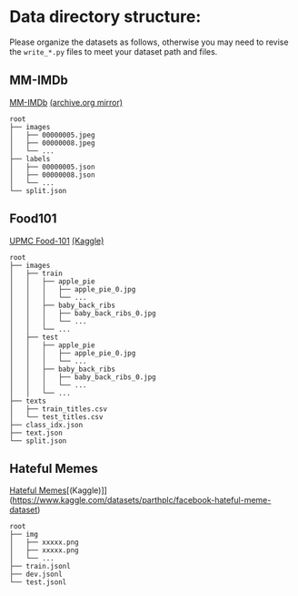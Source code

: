 
# Data directory structure:
Please organize the datasets as follows, otherwise you may need to revise the `write_*.py` files to meet your dataset path and files.

## MM-IMDb
[MM-IMDb](https://github.com/johnarevalo/gmu-mmimdb) [(archive.org mirror)](https://archive.org/download/mmimdb)

    root
    ├── images            
    │   ├── 00000005.jpeg 
    │   ├── 00000008.jpeg   
    │   └── ...        
    ├── labels          
    │   ├── 00000005.json 
    │   ├── 00000008.json   
    │   └── ...        
    └── split.json 


## Food101
[UPMC Food-101](https://visiir.isir.upmc.fr/explore) [(Kaggle)](https://www.kaggle.com/datasets/gianmarco96/upmcfood101?select=texts)

    root
    ├── images            
    │   ├── train                
    │   │   ├── apple_pie
    │   │   │   ├── apple_pie_0.jpg        
    │   │   │   └── ...         
    │   │   ├── baby_back_ribs  
    │   │   │   ├── baby_back_ribs_0.jpg        
    │   │   │   └── ...    
    │   │   └── ...
    │   ├── test                
    │   │   ├── apple_pie
    │   │   │   ├── apple_pie_0.jpg        
    │   │   │   └── ...         
    │   │   ├── baby_back_ribs  
    │   │   │   ├── baby_back_ribs_0.jpg        
    │   │   │   └── ...    
    │   │   └── ...
    ├── texts          
    │   ├── train_titles.csv            
    │   └── test_titles.csv         
    ├── class_idx.json         
    ├── text.json         
    └── split.json


##  Hateful Memes
[Hateful Memes](https://ai.facebook.com/blog/hateful-memes-challenge-and-data-set/)[(Kaggle)]](https://www.kaggle.com/datasets/parthplc/facebook-hateful-meme-dataset)

    root
    ├── img           
    │   ├── xxxxx.png 
    │   ├── xxxxx.png   
    │   └── ...        
    ├── train.jsonl          
    ├── dev.jsonl           
    └── test.jsonl 
